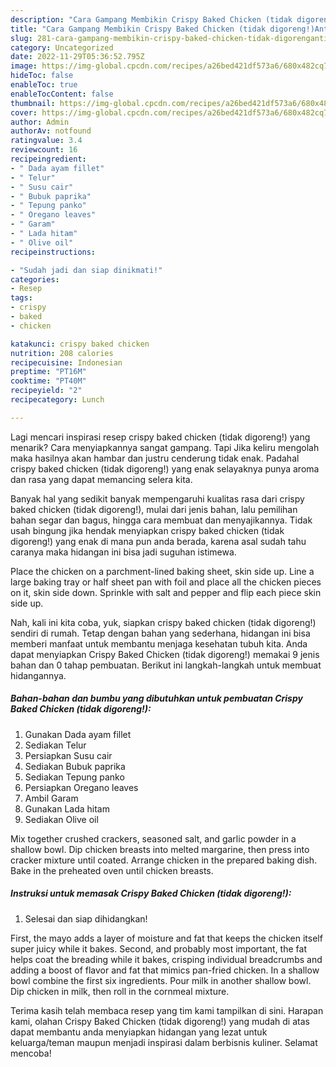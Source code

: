 ```yaml
---
description: "Cara Gampang Membikin Crispy Baked Chicken (tidak digoreng!)Anti Ribet, Bikin Ngiler"
title: "Cara Gampang Membikin Crispy Baked Chicken (tidak digoreng!)Anti Ribet, Bikin Ngiler"
slug: 281-cara-gampang-membikin-crispy-baked-chicken-tidak-digorenganti-ribet-bikin-ngiler
category: Uncategorized
date: 2022-11-29T05:36:52.795Z
image: https://img-global.cpcdn.com/recipes/a26bed421df573a6/680x482cq70/crispy-baked-chicken-tidak-digoreng-foto-resep-utama.jpg
hideToc: false
enableToc: true
enableTocContent: false
thumbnail: https://img-global.cpcdn.com/recipes/a26bed421df573a6/680x482cq70/crispy-baked-chicken-tidak-digoreng-foto-resep-utama.jpg
cover: https://img-global.cpcdn.com/recipes/a26bed421df573a6/680x482cq70/crispy-baked-chicken-tidak-digoreng-foto-resep-utama.jpg
author: Admin
authorAv: notfound
ratingvalue: 3.4
reviewcount: 16
recipeingredient:
- " Dada ayam fillet"
- " Telur"
- " Susu cair"
- " Bubuk paprika"
- " Tepung panko"
- " Oregano leaves"
- " Garam"
- " Lada hitam"
- " Olive oil"
recipeinstructions:

- "Sudah jadi dan siap dinikmati!"
categories:
- Resep
tags:
- crispy
- baked
- chicken

katakunci: crispy baked chicken 
nutrition: 208 calories
recipecuisine: Indonesian
preptime: "PT16M"
cooktime: "PT40M"
recipeyield: "2"
recipecategory: Lunch

---
```



Lagi mencari inspirasi resep crispy baked chicken (tidak digoreng!) yang menarik? Cara menyiapkannya sangat gampang. Tapi Jika keliru mengolah maka hasilnya akan hambar dan justru cenderung tidak enak. Padahal crispy baked chicken (tidak digoreng!) yang enak selayaknya punya aroma dan rasa yang dapat memancing selera kita.


Banyak hal yang sedikit banyak mempengaruhi kualitas rasa dari crispy baked chicken (tidak digoreng!), mulai dari jenis bahan, lalu pemilihan bahan segar dan bagus, hingga cara membuat dan menyajikannya. Tidak usah bingung jika hendak menyiapkan crispy baked chicken (tidak digoreng!) yang enak di mana pun anda berada, karena asal sudah tahu caranya maka hidangan ini bisa jadi suguhan istimewa.

Place the chicken on a parchment-lined baking sheet, skin side up. Line a large baking tray or half sheet pan with foil and place all the chicken pieces on it, skin side down. Sprinkle with salt and pepper and flip each piece skin side up.


Nah, kali ini kita coba, yuk, siapkan crispy baked chicken (tidak digoreng!) sendiri di rumah. Tetap dengan bahan yang sederhana, hidangan ini bisa memberi manfaat untuk membantu menjaga kesehatan tubuh kita. Anda dapat menyiapkan Crispy Baked Chicken (tidak digoreng!) memakai 9 jenis bahan dan 0 tahap pembuatan. Berikut ini langkah-langkah untuk membuat hidangannya.

<!--inarticleads1-->

##### Bahan-bahan dan bumbu yang dibutuhkan untuk pembuatan Crispy Baked Chicken (tidak digoreng!):

1. Gunakan  Dada ayam fillet
1. Sediakan  Telur
1. Persiapkan  Susu cair
1. Sediakan  Bubuk paprika
1. Sediakan  Tepung panko
1. Persiapkan  Oregano leaves
1. Ambil  Garam
1. Gunakan  Lada hitam
1. Sediakan  Olive oil


Mix together crushed crackers, seasoned salt, and garlic powder in a shallow bowl. Dip chicken breasts into melted margarine, then press into cracker mixture until coated. Arrange chicken in the prepared baking dish. Bake in the preheated oven until chicken breasts. 

<!--inarticleads2-->

##### Instruksi untuk memasak Crispy Baked Chicken (tidak digoreng!):


1. Selesai dan siap dihidangkan!

First, the mayo adds a layer of moisture and fat that keeps the chicken itself super juicy while it bakes. Second, and probably most important, the fat helps coat the breading while it bakes, crisping individual breadcrumbs and adding a boost of flavor and fat that mimics pan-fried chicken. In a shallow bowl combine the first six ingredients. Pour milk in another shallow bowl. Dip chicken in milk, then roll in the cornmeal mixture. 

Terima kasih telah membaca resep yang tim kami tampilkan di sini. Harapan kami, olahan Crispy Baked Chicken (tidak digoreng!) yang mudah di atas dapat membantu anda menyiapkan hidangan yang lezat untuk keluarga/teman maupun menjadi inspirasi dalam berbisnis kuliner. Selamat mencoba!
